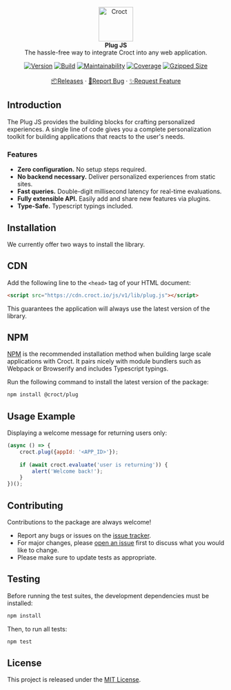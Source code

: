 <p align="center">
    <a href="https://croct.com">
        <img src="https://cdn.croct.io/brand/logo/repo-icon-green.svg" alt="Croct" height="80" />
    </a>
    <br />
    <strong>Plug JS</strong>
    <br />
    The hassle-free way to integrate Croct into any web application.
</p>
<p align="center">
    <a href="https://www.npmjs.com/package/@croct/plug"><img alt="Version" src="https://img.shields.io/npm/v/@croct/plug"/></a>
    <a href="https://github.com/croct-tech/plug-js/actions?query=workflow%3AValidations"><img alt="Build" src="https://github.com/croct-tech/plug-js/workflows/Validations/badge.svg"/></a>
    <a href="https://codeclimate.com/repos/5e7251a86589d75edf000f9e/maintainability"><img alt="Maintainability" src="https://api.codeclimate.com/v1/badges/2288af031dccbec256d9/maintainability"/></a>
    <a href="https://codeclimate.com/repos/5e7251a86589d75edf000f9e/test_coverage"><img alt="Coverage" src="https://api.codeclimate.com/v1/badges/2288af031dccbec256d9/test_coverage"/></a>
    <a href="https://bundlephobia.com/result?p=@croct/plug"><img alt="Gzipped Size" src="https://img.shields.io/bundlephobia/minzip/@croct/plug"/></a>
    <br />
    <br />
    <a href="https://github.com/croct-tech/plug-js/releases">📦Releases</a>
    ·
    <a href="https://github.com/croct-tech/plug-js/issues/new?labels=bug&template=bug-report.md">🐞Report Bug</a>
    ·
    <a href="https://github.com/croct-tech/plug-js/issues/new?labels=enhancement&template=feature-request.md">✨Request Feature</a>
</p>

## Introduction
The Plug JS provides the building blocks for crafting personalized experiences. A single line of code gives you a complete personalization toolkit for building applications that reacts to the user's needs.

### Features
- **Zero configuration.** No setup steps required.
- **No backend necessary.** Deliver personalized experiences from static sites.
- **Fast queries.** Double-digit millisecond latency for real-time evaluations.
- **Fully extensible API.** Easily add and share new features via plugins.
- **Type-Safe.** Typescript typings included.

## Installation

We currently offer two ways to install the library.

## CDN
Add the following line to the `<head>` tag of your HTML document:

```html
<script src="https://cdn.croct.io/js/v1/lib/plug.js"></script>
```

This guarantees the application will always use the latest version of the library.

## NPM
[NPM](https://npmjs.com) is the recommended installation method when building large scale applications with Croct. It pairs nicely with module bundlers such as Webpack or Browserify and includes Typescript typings.

Run the following command to install the latest version of the package:

```sh
npm install @croct/plug
```

## Usage Example

Displaying a welcome message for returning users only:

```js
(async () => {
    croct.plug({appId: '<APP_ID>'});
    
    if (await croct.evaluate('user is returning')) {
        alert('Welcome back!');
    }
})();

```

## Contributing
Contributions to the package are always welcome! 

- Report any bugs or issues on the [issue tracker](https://github.com/croct-tech/plug-js/issues).
- For major changes, please [open an issue](https://github.com/croct-tech/plug-js/issues) first to discuss what you would like to change.
- Please make sure to update tests as appropriate.

## Testing

Before running the test suites, the development dependencies must be installed:

```sh
npm install
```

Then, to run all tests:

```sh
npm test
```

## License

This project is released under the [MIT License](LICENSE).
